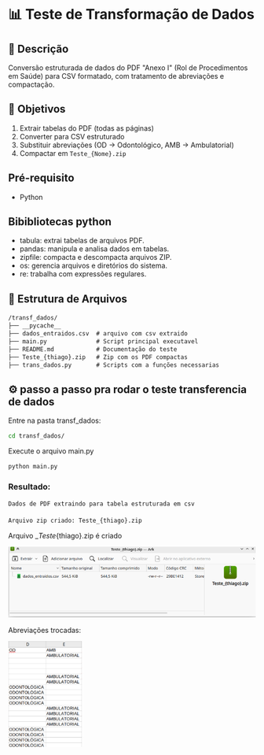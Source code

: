 # 📊 Teste de Transformação de Dados

## 📝 Descrição
Conversão estruturada de dados do PDF "Anexo I" (Rol de Procedimentos em Saúde) para CSV formatado, com tratamento de abreviações e compactação.

## 🎯 Objetivos
1. Extrair tabelas do PDF (todas as páginas)
2. Converter para CSV estruturado
3. Substituir abreviações (OD → Odontológico, AMB → Ambulatorial)
4. Compactar em `Teste_{Nome}.zip`

## Pré-requisito
- Python

## Bibibliotecas python

- tabula: extrai tabelas de arquivos PDF.
- pandas: manipula e analisa dados em tabelas.
- zipfile: compacta e descompacta arquivos ZIP.
- os: gerencia arquivos e diretórios do sistema.
- re: trabalha com expressões regulares.

## 📂 Estrutura de Arquivos
```plaintext
/transf_dados/
├── __pycache__          
├── dados_entraidos.csv  # arquivo com csv extraido
├── main.py              # Script principal executavel
├── README.md            # Documentação do teste
├── Teste_{thiago}.zip   # Zip com os PDF compactas
├── trans_dados.py       # Scripts com a funções necessarias

```

## ⚙ passo a passo pra rodar o teste transferencia de dados

Entre na pasta transf_dados:

```bash
cd transf_dados/
```

Execute o arquivo main.py

```bash
python main.py
```

### Resultado:

```bash
Dados de PDF extraindo para tabela estruturada em csv

Arquivo zip criado: Teste_{thiago}.zip
```

Arquivo __Teste_{thiago}.zip é criado

<p>
  <img src="../asserts/imagem_zip_thiago.png" width="600">
</p>

Abreviações trocadas:

<p>
  <img src="../asserts/trocando_abreviacao.png" width="150">
</p>
